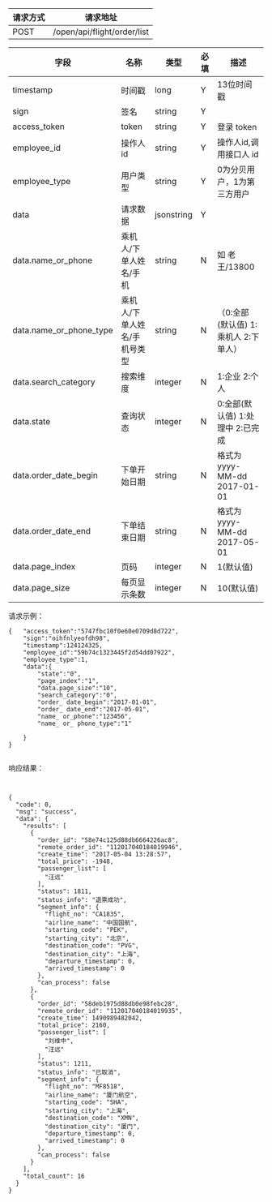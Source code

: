请求方式|请求地址
----|---
POST|/open/api/flight/order/list


字段|名称|类型|必填|描述
-----|-----|----|----|----
timestamp|时间戳 |long |Y|13位时间戳
sign|签名 |string |Y|
access_token|token | string |Y|登录 token
employee\_id| 操作人id|string |Y|操作人id,调用接口人 id
employee\_type| 用户类型|string|Y|0为分贝用户，1为第三方用户
data |请求数据| jsonstring |Y|
data.name\_or\_phone|乘机人/下单人姓名/手机|string|N| 如 老王/13800
data.name\_or\_phone\_type|乘机人/下单人姓名/手机号类型|string| N | （0:全部(默认值) 1:乘机人 2:下单人）
data.search\_category|搜索维度| integer | N | 1:企业 2:个人
data.state|查询状态|integer|N|  0:全部(默认值) 1:处理中 2:已完成
data.order\_date\_begin|下单开始日期|string| N |格式为 yyyy-MM-dd  2017-01-01
data.order\_date\_end|下单结束日期|string|N|格式为 yyyy-MM-dd 2017-05-01
data.page\_index|页码| integer | N | 1(默认值)
data.page\_size|每页显示条数| integer |N| 10(默认值)
请求示例：


```
{	"access_token":"5747fbc10f0e60e0709d8d722",
	"sign":"oihfnlyeofdh98",
	"timestamp":124124325,
	"employee_id":"59b74c1323445f2d54dd07922",
	"employee_type":1,
	"data":{
		"state":"0",
		"page_index":"1",
		"data.page_size":"10",
		"search_category":"0",
		"order_ date_begin":"2017-01-01",
		"order_ date_end":"2017-05-01",
		"name_ or_phone":"123456",
		"name_ or_ phone_type":"1"
				
	}
}


```



响应结果：

```


{  "code": 0,  "msg": "success",  "data": {    "results": [      {        "order_id": "58e74c125d88db6664226ac8",        "remote_order_id": "112017040184019946",        "create_time": "2017-05-04 13:28:57",        "total_price": -1948,        "passenger_list": [          "汪远"        ],        "status": 1811,        "status_info": "退票成功",        "segment_info": {          "flight_no": "CA1835",          "airline_name": "中国国航",          "starting_code": "PEK",          "starting_city": "北京",          "destination_code": "PVG",          "destination_city": "上海",          "departure_timestamp": 0,          "arrived_timestamp": 0        },        "can_process": false      },      {        "order_id": "58deb1975d88db0e98febc28",        "remote_order_id": "112017040184019935",        "create_time": 1490989482042,        "total_price": 2160,        "passenger_list": [          "刘维中",          "汪远"        ],        "status": 1211,        "status_info": "已取消",        "segment_info": {          "flight_no": "MF8518",          "airline_name": "厦门航空",          "starting_code": "SHA",          "starting_city": "上海",          "destination_code": "XMN",          "destination_city": "厦门",          "departure_timestamp": 0,          "arrived_timestamp": 0        },        "can_process": false      }    ],    "total_count": 16  }}


```


